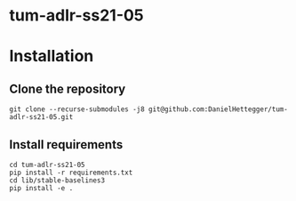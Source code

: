 # tum-adlr-ss21-05

# Installation
## Clone the repository
```
git clone --recurse-submodules -j8 git@github.com:DanielHettegger/tum-adlr-ss21-05.git
```

## Install requirements
```
cd tum-adlr-ss21-05
pip install -r requirements.txt
cd lib/stable-baselines3
pip install -e .
```